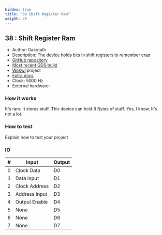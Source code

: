```yaml
---
hidden: true
title: "38 Shift Register Ram"
weight: 39
---
```


## 38 : Shift Register Ram

* Author: Dakotath
* Description: The device holds bits in shift registers to remember crap
* [GitHub repository](https://github.com/dakotath/tt03-submission-template)
* [Most recent GDS build](https://github.com/dakotath/tt03-submission-template/actions/runs/4527029173)
* [Wokwi](https://wokwi.com/projects/360295047631610881) project
* [Extra docs]()
* Clock: 5000 Hz
* External hardware: 



### How it works

It's ram. It stores stuff. This device can hold 8 Bytes of stuff. Yes, I know, It's not a lot.


### How to test

Explain how to test your project


### IO

| # | Input        | Output       |
|---|--------------|--------------|
| 0 | Clock Data  | D0 |
| 1 | Data Input  | D1 |
| 2 | Clock Address  | D2 |
| 3 | Address Input  | D3 |
| 4 | Output Enable  | D4 |
| 5 | None  | D5 |
| 6 | None  | D6 |
| 7 | None  | D7 |
